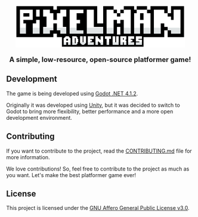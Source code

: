 <p align="center">
    <img
        width="788"
        height="196"
        alt="PixelMan Title"
        src=".resources/title.png"
        style="max-width: 90%; height: auto"
    >
</p>

<p align="center" style="font-size: 1.3em">
	<b>A simple, low-resource, open-source platformer game!</b>
</p>


## Development
The game is being developed using [Godot .NET 4.1.2](https://godotengine.org/download).

Originally it was developed using [Unity](https://unity3d.com/download),
but it was decided to switch to Godot to bring more flexibility, better performance
and a more open development environment.

## Contributing
If you want to contribute to the project, read the [CONTRIBUTING.md](CONTRIBUTING.md)
file for more information.

We love contributions! So, feel free to contribute to the project as
much as you want. Let's make the best platformer game ever!

## License
This project is licensed under the [GNU Affero General Public License v3.0](LICENSE).

